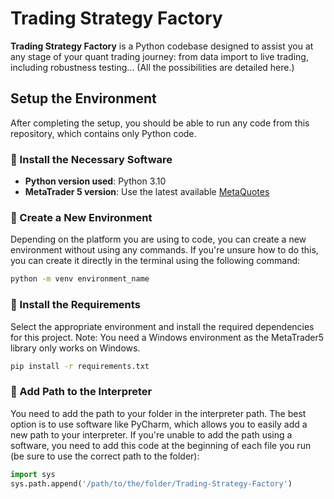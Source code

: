 # Trading Strategy Factory

**Trading Strategy Factory** is a Python codebase designed to assist you at any stage of your quant trading journey: from data import to live trading, including robustness testing... (All the possibilities are detailed here.)

## Setup the Environment

After completing the setup, you should be able to run any code from this repository, which contains only Python code.

### 🔹 Install the Necessary Software

- **Python version used**: Python 3.10
- **MetaTrader 5 version**: Use the latest available [MetaQuotes](https://www.metaquotes.net/)

### 🔹 Create a New Environment

Depending on the platform you are using to code, you can create a new environment without using any commands. If you're unsure how to do this, you can create it directly in the terminal using the following command:

```bash
python -m venv environment_name
```

### 🔹 Install the Requirements
Select the appropriate environment and install the required dependencies for this project. Note: You need a Windows environment as the MetaTrader5 library only works on Windows.
```bash
pip install -r requirements.txt
```


### 🔹 Add Path to the Interpreter
You need to add the path to your folder in the interpreter path. The best option is to use software like PyCharm, which allows you to easily add a new path to your interpreter.
If you're unable to add the path using a software, you need to add this code at the beginning of each file you run (be sure to use the correct path to the folder):
```py
import sys
sys.path.append('/path/to/the/folder/Trading-Strategy-Factory')
```
